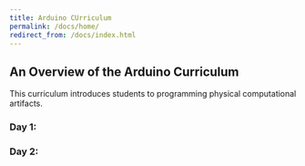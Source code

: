 ```yaml
---
title: Arduino CUrriculum
permalink: /docs/home/
redirect_from: /docs/index.html
---
```


## An Overview of the Arduino Curriculum

This curriculum introduces students to programming physical computational artifacts.

### Day 1:


### Day 2:
